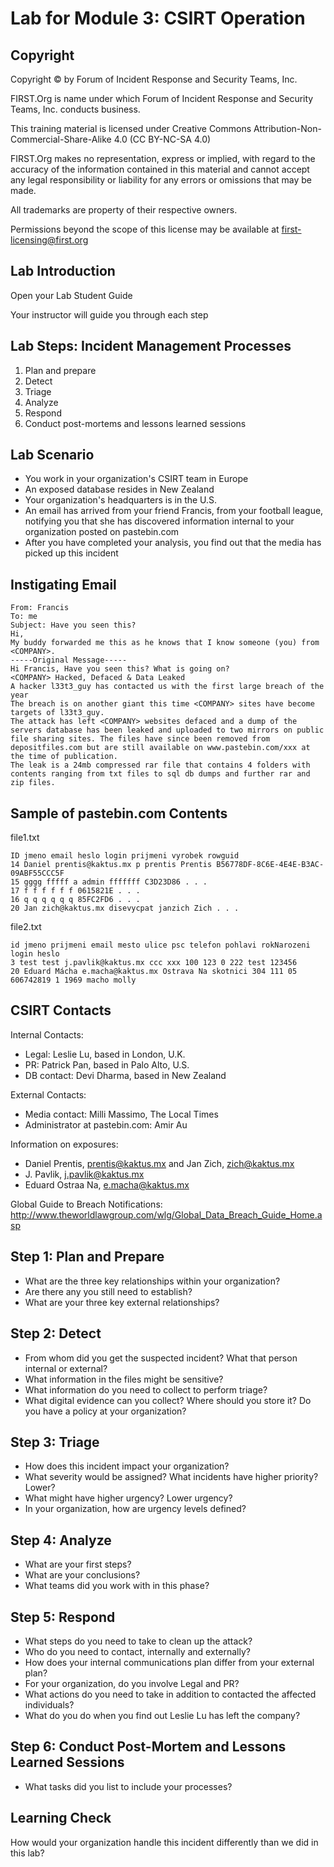 # Lab for Module 3: CSIRT Operation

## Copyright

Copyright © by Forum of Incident Response and Security Teams, Inc.

FIRST.Org is name under which Forum of Incident Response and Security Teams, Inc. conducts business.

This training material is licensed under Creative Commons Attribution-Non-Commercial-Share-Alike 4.0 (CC BY-NC-SA 4.0)

FIRST.Org makes no representation, express or implied, with regard to the accuracy of the information contained in this material and cannot accept any legal responsibility or liability for any errors or omissions that may be made.

All trademarks are property of their respective owners.

Permissions beyond the scope of this license may be available at first-licensing@first.org


## Lab Introduction

Open your Lab Student Guide

Your instructor will guide you through each step

## Lab Steps: Incident Management Processes

1. Plan and prepare
1. Detect
1. Triage
1. Analyze
1. Respond
1. Conduct post-mortems and lessons learned sessions

## Lab Scenario

- You work in your organization's CSIRT team in Europe
- An exposed database resides in New Zealand
- Your organization's headquarters is in the U.S.
- An email has arrived from your friend Francis, from your football league, notifying you that she has discovered information internal to your organization posted on pastebin.com
- After you have completed your analysis, you find out that the media has picked up this incident

## Instigating Email

```
From: Francis
To: me
Subject: Have you seen this?
Hi,
My buddy forwarded me this as he knows that I know someone (you) from <COMPANY>.
-----Original Message-----
Hi Francis, Have you seen this? What is going on?
<COMPANY> Hacked, Defaced & Data Leaked
A hacker l33t3_guy has contacted us with the first large breach of the year 
The breach is on another giant this time <COMPANY> sites have become targets of l33t3_guy.
The attack has left <COMPANY> websites defaced and a dump of the servers database has been leaked and uploaded to two mirrors on public file sharing sites. The files have since been removed from depositfiles.com but are still available on www.pastebin.com/xxx at the time of publication.
The leak is a 24mb compressed rar file that contains 4 folders with contents ranging from txt files to sql db dumps and further rar and zip files.
```

## Sample of pastebin.com Contents

file1.txt

```
ID jmeno email heslo login prijmeni vyrobek rowguid
14 Daniel prentis@kaktus.mx p prentis Prentis B56778DF-8C6E-4E4E-B3AC-09ABF55CCC5F
15 gggg fffff a admin fffffff C3D23D86 . . .
17 f f f f f f 0615821E . . .
16 q q q q q q 85FC2FD6 . . .
20 Jan zich@kaktus.mx disevycpat janzich Zich . . .
```

file2.txt

```
id jmeno prijmeni email mesto ulice psc telefon pohlavi rokNarozeni login heslo
3 test test j.pavlik@kaktus.mx ccc xxx 100 123 0 222 test 123456
20 Eduard Mácha e.macha@kaktus.mx Ostrava Na skotnici 304 111 05 606742819 1 1969 macho molly
```

## CSIRT Contacts

Internal Contacts:

- Legal: Leslie Lu, based in London, U.K.
- PR: Patrick Pan, based in Palo Alto, U.S.
- DB contact: Devi Dharma, based in New Zealand

External Contacts:

- Media contact: Milli Massimo, The Local Times
- Administrator at pastebin.com: Amir Au


Information on exposures:

- Daniel Prentis, prentis@kaktus.mx and Jan Zich, zich@kaktus.mx
- J. Pavlik, j.pavlik@kaktus.mx
- Eduard Ostraa Na, e.macha@kaktus.mx

Global Guide to Breach Notifications: http://www.theworldlawgroup.com/wlg/Global_Data_Breach_Guide_Home.asp

## Step 1: Plan and Prepare

- What are the three key relationships within your organization?
- Are there any you still need to establish?
- What are your three key external relationships?

## Step 2: Detect

- From whom did you get the suspected incident? What that person internal or external?
- What information in the files might be sensitive?
- What information do you need to collect to perform triage?
- What digital evidence can you collect? Where should you store it? Do you have a policy at your organization?

## Step 3: Triage

- How does this incident impact your organization?
- What severity would be assigned? What incidents have higher priority? Lower?
- What might have higher urgency? Lower urgency?
- In your organization, how are urgency levels defined?

## Step 4: Analyze

- What are your first steps?
- What are your conclusions?
- What teams did you work with in this phase?

## Step 5: Respond

- What steps do you need to take to clean up the attack?
- Who do you need to contact, internally and externally?
- How does your internal communications plan differ from your external plan?
- For your organization, do you involve Legal and PR?
- What actions do you need to take in addition to contacted the affected individuals?
- What do you do when you find out Leslie Lu has left the company?

## Step 6: Conduct Post-Mortem and Lessons Learned Sessions

- What tasks did you list to include your processes?

## Learning Check

How would your organization handle this incident differently than we did in this lab?
